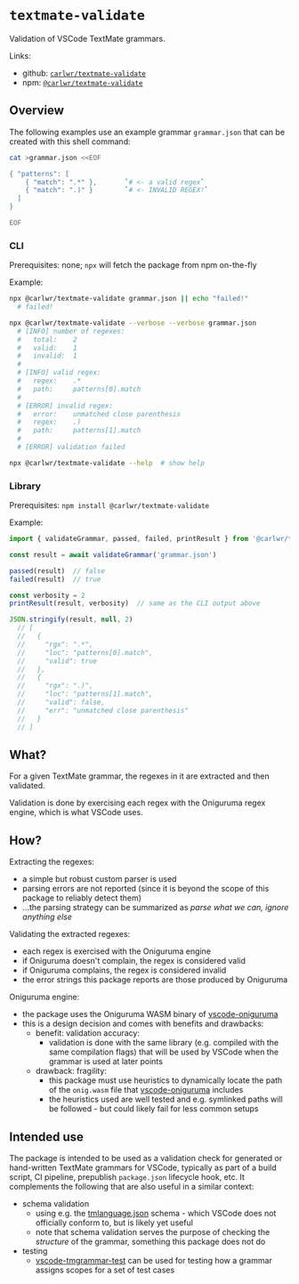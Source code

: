 # `textmate-validate`

Validation of VSCode TextMate grammars.

Links:
* github: [`carlwr/textmate-validate`](https://github.com/carlwr/textmate-validate)
* npm: [`@carlwr/textmate-validate`](https://www.npmjs.com/package/@carlwr/textmate-validate)

## Overview

The following examples use an example grammar `grammar.json` that can be created with this shell command:

```bash
cat >grammar.json <<EOF

{ "patterns": [
    { "match": ".*" },       `# <- a valid regex`
    { "match": ".)" }        `# <- INVALID REGEX!`
  ]
}

EOF
```

### CLI

Prerequisites: none; `npx` will fetch the package from npm on-the-fly

Example:
```bash
npx @carlwr/textmate-validate grammar.json || echo "failed!"
  # failed!

npx @carlwr/textmate-validate --verbose --verbose grammar.json
  # [INFO] number of regexes:
  #   total:    2
  #   valid:    1
  #   invalid:  1
  #
  # [INFO] valid regex:
  #   regex:    .*
  #   path:     patterns[0].match
  #
  # [ERROR] invalid regex:
  #   error:    unmatched close parenthesis
  #   regex:    .)
  #   path:     patterns[1].match
  #
  # [ERROR] validation failed

npx @carlwr/textmate-validate --help  # show help

```

<!-- test:
# (first run command above to create grammar.json)
pnpm tsx src/cli.ts --verbose --verbose grammar.json
-->

### Library

Prerequisites: `npm install @carlwr/textmate-validate`

Example:
```typescript
import { validateGrammar, passed, failed, printResult } from '@carlwr/textmate-validate'

const result = await validateGrammar('grammar.json')

passed(result)  // false
failed(result)  // true

const verbosity = 2
printResult(result, verbosity)  // same as the CLI output above

JSON.stringify(result, null, 2)
  // [
  //   {
  //     "rgx": ".*",
  //     "loc": "patterns[0].match",
  //     "valid": true
  //   },
  //   {
  //     "rgx": ".)",
  //     "loc": "patterns[1].match",
  //     "valid": false,
  //     "err": "unmatched close parenthesis"
  //   }
  // ]

```

<!-- test:
# (with the code excl. the import statement in the clipboard):
mkdir -p .aux
>.aux/r.ts cat <<<"import { validateGrammar, passed, failed, printResult } from '../src/index.js'"
>>.aux/r.ts pbpaste && pnpm tsx .aux/r.ts
-->

## What?

For a given TextMate grammar, the regexes in it are extracted and then validated.

Validation is done by exercising each regex with the Oniguruma regex engine, which is what VSCode uses.

## How?

Extracting the regexes:
- a simple but robust custom parser is used
- parsing errors are not reported (since it is beyond the scope of this package to reliably detect them)
- ...the parsing strategy can be summarized as _parse what we can, ignore anything else_

Validating the extracted regexes:
- each regex is exercised with the Oniguruma engine
- if Oniguruma doesn't complain, the regex is considered valid
- if Oniguruma complains, the regex is considered invalid
- the error strings this package reports are those produced by Oniguruma

Oniguruma engine:
- the package uses the Oniguruma WASM binary of [vscode-oniguruma]
- this is a design decision and comes with benefits and drawbacks:
  - benefit: validation accuracy:
    - validation is done with the same library (e.g. compiled with the same compilation flags) that will be used by VSCode when the grammar is used at later points
  - drawback: fragility:
    - this package must use heuristics to dynamically locate the path of the `onig.wasm` file that [vscode-oniguruma] includes
    - the heuristics used are well tested and e.g. symlinked paths will be followed - but could likely fail for less common setups

## Intended use

The package is intended to be used as a validation check for generated or hand-written TextMate grammars for VSCode, typically as part of a build script, CI pipeline, prepublish `package.json` lifecycle hook, etc. It complements the following that are also useful in a similar context:

- schema validation
  - using e.g. the [tmlanguage.json] schema - which VSCode does not officially conform to, but is likely yet useful
  - note that schema validation serves the purpose of checking the _structure_ of the grammar, something this package does not do
- testing
  - [vscode-tmgrammar-test] can be used for testing how a grammar assigns scopes for a set of test cases

[vscode-textmate]: https://github.com/microsoft/vscode-textmate
[vscode-oniguruma]: https://github.com/microsoft/vscode-oniguruma
[tmlanguage.json]: https://json.schemastore.org/tmlanguage.json
[vscode-tmgrammar-test]: https://github.com/PanAeon/vscode-tmgrammar-test
[ajv]: https://github.com/ajv-validator/ajv